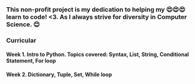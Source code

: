 ### This non-profit project is my dedication to helping my 😍😍😍 learn to code! <3. As I always strive for diversity in Computer Science. 😊

### Curricular
#### Week 1. Intro to Python. Topics covered: Syntax, List, String, Conditional Statement, For loop
#### Week 2. Dictionary, Tuple, Set, While loop
